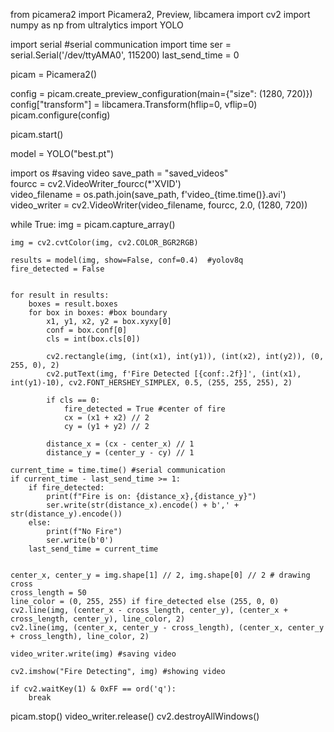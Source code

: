 from picamera2 import Picamera2, Preview, libcamera
import cv2
import numpy as np
from ultralytics import YOLO


import serial #serial communication
import time
ser = serial.Serial('/dev/ttyAMA0', 115200)
last_send_time = 0


picam = Picamera2()

config = picam.create_preview_configuration(main={"size": (1280, 720)}) 
config["transform"] = libcamera.Transform(hflip=0, vflip=0)
picam.configure(config)

picam.start()

model = YOLO("best.pt")


import os #saving video
save_path = "saved_videos"  
fourcc = cv2.VideoWriter_fourcc(*'XVID')  
video_filename = os.path.join(save_path, f'video_{time.time()}.avi')  
video_writer = cv2.VideoWriter(video_filename, fourcc, 2.0, (1280, 720))  

while True:
    img = picam.capture_array()
    
    img = cv2.cvtColor(img, cv2.COLOR_BGR2RGB)
    
    results = model(img, show=False, conf=0.4)  #yolov8q
    fire_detected = False

    
    for result in results:
        boxes = result.boxes
        for box in boxes: #box boundary
            x1, y1, x2, y2 = box.xyxy[0]  
            conf = box.conf[0]  
            cls = int(box.cls[0]) 
            
            cv2.rectangle(img, (int(x1), int(y1)), (int(x2), int(y2)), (0, 255, 0), 2) 
            cv2.putText(img, f'Fire Detected [{conf:.2f}]', (int(x1), int(y1)-10), cv2.FONT_HERSHEY_SIMPLEX, 0.5, (255, 255, 255), 2)
            
            if cls == 0:
                fire_detected = True #center of fire
                cx = (x1 + x2) // 2 
                cy = (y1 + y2) // 2
            
            distance_x = (cx - center_x) // 1 
            distance_y = (center_y - cy) // 1 
                
    current_time = time.time() #serial communication
    if current_time - last_send_time >= 1: 
        if fire_detected:
            print(f"Fire is on: {distance_x},{distance_y}")
            ser.write(str(distance_x).encode() + b',' + str(distance_y).encode())
        else:
            print(f"No Fire")
            ser.write(b'0')
        last_send_time = current_time    
            
              
    center_x, center_y = img.shape[1] // 2, img.shape[0] // 2 # drawing cross
    cross_length = 50
    line_color = (0, 255, 255) if fire_detected else (255, 0, 0) 
    cv2.line(img, (center_x - cross_length, center_y), (center_x + cross_length, center_y), line_color, 2)
    cv2.line(img, (center_x, center_y - cross_length), (center_x, center_y + cross_length), line_color, 2)
    
    video_writer.write(img) #saving video
    
    cv2.imshow("Fire Detecting", img) #showing video

    if cv2.waitKey(1) & 0xFF == ord('q'):
        break

picam.stop()
video_writer.release()
cv2.destroyAllWindows()
